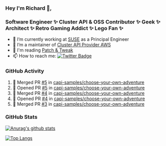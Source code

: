 ### Hey I'm Richard 👋, 

<h3 align="left">Software Engineer ✨ Cluster API & OSS Contributor ✨ Geek ✨ Architect ✨ Retro Gaming Addict ✨ Lego Fan ✨</h3>

- 🔭 I’m currently working at [SUSE](https://www.suse.com/) as a Principal Engineer
- 👯 I’m a maintainer of [Cluster API Provider AWS](https://github.com/kubernetes-sigs/cluster-api-provider-aws)
- 💬 I'm reading [Patch & Tweak](https://bjooks.com/products/patch-tweak-exploring-modular-synthesis)
- 📫 How to reach me: [![Twitter Badge](https://img.shields.io/badge/-@fruit_case-00acee?style=flat&logo=Twitter&logoColor=white)](https://twitter.com/intent/follow?screen_name=fruit_case "Follow on Twitter")

### GitHub Activity 

<!--START_SECTION:activity-->
1. 🎉 Merged PR [#5](https://github.com/capi-samples/choose-your-own-adventure/pull/5) in [capi-samples/choose-your-own-adventure](https://github.com/capi-samples/choose-your-own-adventure)
2. 💪 Opened PR [#5](https://github.com/capi-samples/choose-your-own-adventure/pull/5) in [capi-samples/choose-your-own-adventure](https://github.com/capi-samples/choose-your-own-adventure)
3. 🎉 Merged PR [#4](https://github.com/capi-samples/choose-your-own-adventure/pull/4) in [capi-samples/choose-your-own-adventure](https://github.com/capi-samples/choose-your-own-adventure)
4. 💪 Opened PR [#4](https://github.com/capi-samples/choose-your-own-adventure/pull/4) in [capi-samples/choose-your-own-adventure](https://github.com/capi-samples/choose-your-own-adventure)
5. 🎉 Merged PR [#3](https://github.com/capi-samples/choose-your-own-adventure/pull/3) in [capi-samples/choose-your-own-adventure](https://github.com/capi-samples/choose-your-own-adventure)
<!--END_SECTION:activity-->

### GitHub Stats

[![Anurag's github stats](https://github-readme-stats.vercel.app/api?username=richardcase&count_private=true&show_icons=true)](https://github.com/anuraghazra/github-readme-stats)

[![Top Langs](https://github-readme-stats.vercel.app/api/top-langs/?username=richardcase&hide=html&layout=compact)](https://github.com/anuraghazra/github-readme-stats)
